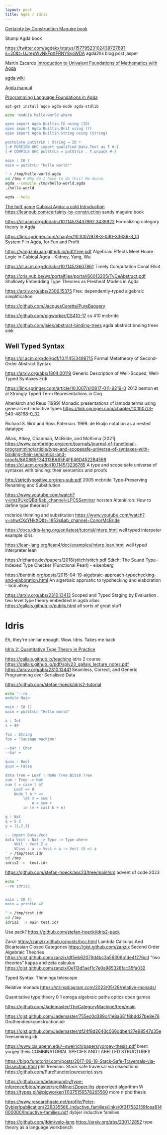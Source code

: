 ```yaml
---
layout: post
title: Agda / Idris
---
```


[Certainty by Construction Maguire book](https://sandymaguire.me/blog/certainty-by-construction/)

Stump Agda book

<https://twitter.com/agdakx/status/1577952310243872769?s=20&t=UJrepWvNkFpXFRNY8yoWDA> agda2hs blog post jasper

Martin Escardo
[Introduction to Univalent Foundations of Mathematics with Agda](https://www.cs.bham.ac.uk/~mhe/HoTT-UF-in-Agda-Lecture-Notes/)

[agda wiki](https://wiki.portal.chalmers.se/agda/pmwiki.php)

[Agda manual](https://agda.readthedocs.io/en/latest/)

[Programming Language Foundations in Agda](https://plfa.github.io/)

```
apt-get install agda agda-mode agda-stdlib
```

```bash
echo 'module hello-world where

open import Agda.Builtin.IO using (IO)
open import Agda.Builtin.Unit using (⊤)
open import Agda.Builtin.String using (String)

postulate putStrLn : String → IO ⊤
{-# FOREIGN GHC import qualified Data.Text as T #-}
{-# COMPILE GHC putStrLn = putStrLn . T.unpack #-}

main : IO ⊤
main = putStrLn "Hello world!"

' > /tmp/hello-world.agda
cd /tmp # Why do I have to do this? Me dunno.
agda --compile /tmp/hello-world.agda
./hello-world
```

```bash
agda --help
```

[The hott game](https://thehottgameguide.readthedocs.io/en/latest/index.html)
[Cubical Agda: a cold Introduction](https://nextjournal.com/agdacubicold/intro)
<https://leanpub.com/certainty-by-construction> sandy maguire book

<https://dl.acm.org/doi/abs/10.1145/3437992.3439922>  Formalizing category theory in Agda

<https://link.springer.com/chapter/10.1007/978-3-030-33636-3_10>  
System F in Agda, for Fun and Profit

<https://yangzhixuan.github.io/pdf/free.pdf> Algebraic Effects Meet Hoare Logic in Cubical Agda - Kidney, Yang, Wu

<https://dl.acm.org/doi/abs/10.1145/3607861> Timely Computation Conal Elliot

<https://cris.vub.be/ws/portalfiles/portal/66013205/TyDeAbstract.pdf> Shallowly Embedding Type Theories as Presheaf Models in Agda

<https://arxiv.org/abs/2306.15375> Frex: dependently-typed algebraic simplification

<https://github.com/JacquesCarette/PureBaggery>

<https://github.com/pigworker/CS410-17> cs 410 mcbride

<https://github.com/jsiek/abstract-binding-trees> agda abstract bnding trees siek

## Well Typed Syntax

<https://dl.acm.org/doi/pdf/10.1145/3498715> Formal Metatheory of Second-Order Abstract Syntax

<https://arxiv.org/abs/1804.00119> Generic Description of Well-Scoped, Well-Typed Syntaxes Erdi

<https://link.springer.com/article/10.1007/s10817-011-9219-0>  2012 benton et al Strongly Typed Term Representations in Coq

 Altenkirch and Reus [1999] Monadic presentations of lambda terms using generalized inductive types <https://link.springer.com/chapter/10.1007/3-540-48168-0_32>

 Richard S. Bird and Ross Paterson. 1999. de Bruijn notation as a nested datatype

 Allais, Atkey, Chapman, McBride, and McKinna [2021] <https://www.cambridge.org/core/journals/journal-of-functional-programming/article/type-and-scopesafe-universe-of-syntaxes-with-binding-their-semantics-and-proofs/8A0865F34313BA65F4FE46D4522B4568>
<https://dl.acm.org/doi/10.1145/3236785> A type and scope safe universe of syntaxes with binding: their semantics and proofs

 <http://strictlypositive.org/ren-sub.pdf> 2005 mcbride Type-Preserving Renaming and Substitution

<https://www.youtube.com/watch?v=imz9UkdQBdI&ab_channel=LFCSSeminar> horsten Altenkirch: How to define type theories?

mcbride thinning and substitution <https://www.youtube.com/watch?v=ahwCXcYHkXQ&t=1853s&ab_channel=ConorMcBride>

<https://docs.idris-lang.org/en/latest/tutorial/interp.html> well typed interpeter example idris

<https://lean-lang.org/lean4/doc/examples/interp.lean.html> well typed interpreter lean

<https://richarde.dev/papers/2018/stitch/stitch.pdf> Stitch: The Sound Type-Indexed Type Checker (Functional Pearl) - eisenberg

<https://bentnib.org/posts/2015-04-19-algebraic-approach-typechecking-and-elaboration.html> An algerbaic approahc to typchecking and elaboration - bob atkey

<https://arxiv.org/abs/2310.13413> Scoped and Typed Staging by Evaluation . two level type theory embedded in agda allais. <https://gallais.github.io/publis.html> all sorts of great stuff

# Idris

Eh, they're similar enough. Wow. Idris. Takes me back

[Idris 2: Quantitative Type Theory in Practice](https://arxiv.org/pdf/2104.00480.pdf)

<https://gallais.github.io/teaching> idris 2 course <https://gallais.github.io/pdf/splv23_gallais_lecture_notes.pdf>
<https://arxiv.org/abs/2310.13441> Seamless, Correct, and Generic Programming over Serialised Data

<https://github.com/stefan-hoeck/idris2-tutorial>

```bash
echo '--re
module Main

main : IO ()
main = putStrLn "Hello world"

x : Int
x = 94

foo : String
foo = "Sausage machine"

--bar : Char
--bar = 

quux : Bool
quux = False

data Tree = Leaf | Node Tree Bits8 Tree
sum : Tree -> Nat
sum t = case t of
    Leaf => 0
    Node l b r =>
        let m = sum l
            n = sum r
        in (m + cast b + n)

q : Nat
q = S Z
y = [1,2,3]

-- import Data.Vect
data Vect : Nat -> Type -> Type where
    VNil : Vect Z a
    VCons : a -> Vect n a -> Vect (S n) a
' > /tmp/test.idr
cd /tmp
idris2 -c  test.idr


```

<https://github.com/stefan-hoeck/aoc23/tree/main/src> advent of code 2023

```bash
echo "
--re idris2


main : IO ()
main = printLn 42

" > /tmp/test.idr
cd /tmp
idris2  -x main test.idr
```

Use pack? <https://github.com/stefan-hoeck/idris2-pack>

Zanzi
<https://zanzix.github.io/posts/bcc.html> Lambda Calculus And Bicartesian Closed Categories
<https://gist.github.com/zanzix>
Second Order Algebraic Theories <https://gist.github.com/zanzix/df5eb62079d4bc3a56306a1de4f276cd> "two theories"
kappa and zeta calculus <https://gist.github.com/zanzix/0e113d5aef1c7e0a985328fac35fa032>

Typed Syntax. Thinnings
telescope

Relative monads <https://stringdiagram.com/2023/05/28/relative-monads/>

Quantitative type theory
0 1 omega
algebraic paths
optics
open games

<https://github.com/Jademaster/TheCategoryMachine/tree/main>

<https://gist.github.com/Jademaster/755ec0d389c41e8a681f8bdd27be8e76>  Grothendieckconstruction.idr

<https://gist.github.com/Jademaster/df24f8d2640c066ddbe427e98547d35e> freesemiring.idr

<https://www.cis.upenn.edu/~sweirich/papers/yorgey-thesis.pdf> brent yorgey theis COMBINATORIAL SPECIES AND
LABELLED STRUCTURES

<https://blog.functorial.com/posts/2017-06-18-Stack-Safe-Traversals-via-Dissection.html> phil freeman. Stack safe traversal via dissections
<https://github.com/PureFunctor/purescript-ssrs>

<https://github.com/adamgundry/type-inference/blob/master/src/Milner/Zipper.lhs> zipperized algorithm W <https://types.pl/@pigworker/111375156578265560> more n phd thesis

<https://www.researchgate.net/profile/Peter-Dybjer/publication/226035566_Inductive_families/links/0f317532159fcea814000000/Inductive-families.pdf> dybjer inductive families

<https://github.com/jfdm/velo-lang> <https://arxiv.org/abs/2301.12852> type theory as a language workbench
